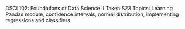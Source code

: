 DSCI 102: Foundations of Data Science II
Taken S23
Topics: Learning Pandas module, confidence intervals, normal distribution, implementing regressions and classifiers
